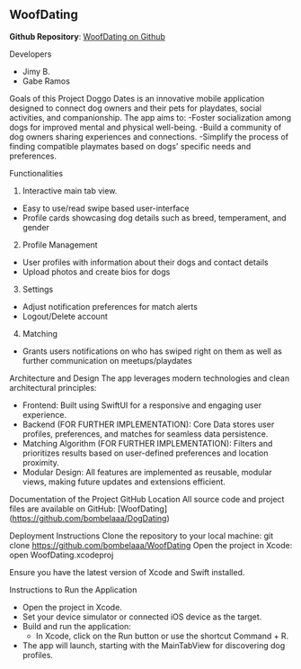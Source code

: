 ## WoofDating

**Github Repository**: [WoofDating on Github](https://github.com/bombelaaa/DogDating)

Developers
- Jimy B.
- Gabe Ramos

Goals of this Project
Doggo Dates is an innovative mobile application designed to connect dog owners and their pets for playdates, social activities, and companionship. The app aims to:
  -Foster socialization among dogs for improved mental and physical well-being.
  -Build a community of dog owners sharing experiences and connections.
  -Simplify the process of finding compatible playmates based on dogs' specific needs and preferences.


Functionalities
1. Interactive main tab view.
  - Easy to use/read swipe based user-interface
  - Profile cards showcasing dog details such as breed, temperament, and gender
2. Profile Management
  - User profiles with information about their dogs and contact details
  - Upload photos and create bios for dogs
3. Settings
  - Adjust notification preferences for match alerts
  - Logout/Delete account
4. Matching
  - Grants users notifications on who has swiped right on them as well as further communication on meetups/playdates

Architecture and Design
The app leverages modern technologies and clean architectural principles:
  - Frontend: Built using SwiftUI for a responsive and engaging user experience.
  - Backend (FOR FURTHER IMPLEMENTATION): Core Data stores user profiles, preferences, and matches for seamless data persistence.
  - Matching Algorithm (FOR FURTHER IMPLEMENTATION): Filters and prioritizes results based on user-defined preferences and location proximity.
  - Modular Design: All features are implemented as reusable, modular views, making future updates and extensions efficient.

Documentation of the Project
GitHub Location
All source code and project files are available on GitHub: [WoofDating] (https://github.com/bombelaaa/DogDating)

Deployment Instructions
Clone the repository to your local machine:
    git clone https://github.com/bombelaaa/WoofDating
Open the project in Xcode:
    open WoofDating.xcodeproj
    
Ensure you have the latest version of Xcode and Swift installed.


Instructions to Run the Application
  - Open the project in Xcode.
  - Set your device simulator or connected iOS device as the target.
  - Build and run the application:
      - In Xcode, click on the Run button or use the shortcut Command + R.
  - The app will launch, starting with the MainTabView for discovering dog profiles.

